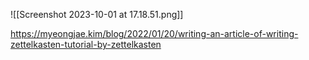![[Screenshot 2023-10-01 at 17.18.51.png]]

https://myeongjae.kim/blog/2022/01/20/writing-an-article-of-writing-zettelkasten-tutorial-by-zettelkasten